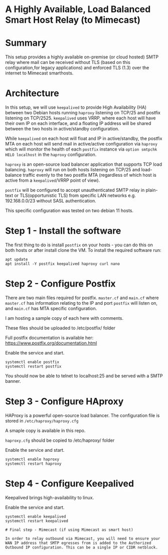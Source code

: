 # A Highly Available, Load Balanced Smart Host Relay (to Mimecast)

# Summary
This setup provides a highly available on-premise (or cloud hosted) SMTP relay where mail can be received without TLS (based on this configuration,for legacy applications) and enforced TLS (1.3) over the internet to Mimecast smarthosts.

# Architecture
In this setup, we will use `keepalived` to provide High Availability (HA) between two Debian hosts running `haproxy` listening on TCP/25 and postfix listening on TCP/2525. `keepalived` uses VRRP, where each host will have their own IP on each interface, and a floating IP address will be shared between the two hosts in active/standby configuration. 

While `keepalived` on each host will float and IP in active/standby, the postfix MTA on each host will send mail in active/active configuration via `haproxy` which will monitor the health of each `postfix` instance via `option smtpchk HELO localhost` in the `haproxy` configuration.

`haproxy` is an open-source load balancer application that supports TCP load balancing. `haproxy` will run on both hosts listening on TCP/25 and load-balance traffic evenly to the two postfix MTA (regardless of which host is active from a `keepalived`/VRRP point of view).

`postfix` will be configured to accept unauthenticated SMTP relay in plain-text or TLS(opportunistic TLS) from specific LAN networks e.g. 192.168.0.0/23 without SASL authentication.

This specific configuration was tested on two debian 11 hosts.

# Step 1 - Install the software
The first thing to do is install `postfix` on your hosts - you can do this on both hosts or after install clone the VM. To install the required software run:

````
apt update
apt install -Y postfix keepalived haproxy curl nano
````

# Step 2 - Configure Postfix
There are two main files required for postfix. `master.cf` and `main.cf` where `master.cf` has information relating to the IP and port `postfix` will listen on, and `main.cf` has MTA specific configuration.

I am hosting a sample copy of each here with comments. 

These files should be uploaded to /etc/postfix/ folder

Full postfix documentation is available her: https://www.postfix.org/documentation.html

Enable the service and start.
````
systemctl enable postfix
systemctl restart postfix
````

You should now be able to telnet to localhost:25 and be served with a SMTP banner.

# Step 3 - Configure HAproxy
HAProxy is a powerful open-source load balancer. The configuration file is stored in `/etc/haproxy/haproxy.cfg`

A smaple copy is available in this repo. 

`haproxy.cfg` should be copied to /etc/haproxy/ folder

Enable the service and start.
````
systemctl enable haproxy
systemctl restart haproxy
````

# Step 4 - Configure Keepalived
Keepalived brings high-availability to linux.

Enable the service and start.
````
systemctl enable keepalived
systemctl restart keepalived

# Final step - Mimecast (if using Mimecast as smart host)

In order to relay outbound via Mimecast, you will need to ensure your WAN IP address that SMTP egresses from is added to the Authorized Outbound IP configuration. This can be a single IP or CIDR netblock.
